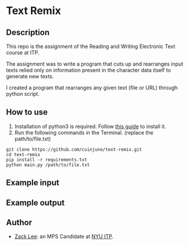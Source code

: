 # Text Remix

## Description
This repo is the assignment of the Reading and Writing Electronic Text course at ITP.  

The assignment was to write a program that cuts up and rearranges input texts relied only on information present in the character data itself to generate new texts.

I created a program that rearranges any given text (file or URL) through python script.

## How to use
1. Installation of python3 is required. Follow [this guide](https://realpython.com/installing-python/) to install it.
2. Run the following commands in the Terminal. (replace the path/to/file.txt)
```
git clone https://github.com/cuinjune/text-remix.git
cd text-remix
pip install -r requirements.txt
python main.py /path/to/file.txt
```

## Example input

## Example output


## Author
* [Zack Lee](https://www.cuinjune.com/about): an MPS Candidate at [NYU ITP](https://itp.nyu.edu).
